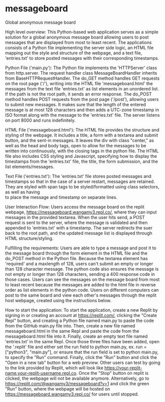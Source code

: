 # messageboard
Global anonymous message board

High level overview:
This Python-based web application serves as a simple solution for a global anonymous message board allowing users to post messages that are displayed from most to least recent. The applications consists of a Python file implementing the server side logic, an HTML file mapping out the style and structure of the webpage, and a text file, 'entries.txt' to store posted messages with their corresponding timestamps. 

Python File ('main.py'):
The Python file implements the 'HTTPServer' class from http.server. The request handler class MessageBoardHandler inherits from BaseHTTPRequestHandler. The do_GET method handles GET requests on the root page ('/'), writing into the HTML file 'messageboard.html' the messages from the text file 'entries.txt' as list elements in an unordered list. If the path is not the root path, it sends an error response. The do_POST method handles POST requests from the post page ('/post'), allowing users to submit new messages. It makes sure that the length of the entered message is at most 128 characters and then adds a UTC-zone timestamp in ISO format along with the message to the 'entries.txt' file. The server listens on port 8000 and runs indefinitely. 

HTML File ('messageboard.html'):
The HTML file provides the structure and styling of the webpage. It includes a title, a form with a textarea and submit button, and the sent-in messages. It leaves the div with class "center," as well as the head and body tags, open to allow for the messages to be written into continuously, with the closing tags in the python file. The HTML file also includes CSS styling and Javascript, specifying how to display the timestamps from the 'entries.txt' file, the title, the form submission, and the list elements/messages.

Text File ('entries.txt'):
The 'entries.txt' file stores posted messages and timestamps so that in the case of a server restart, messages are retained. They are styled with span tags to be styled/formatted using class selectors, as well as having <br> to place the message and timestamp on separate lines.

User Interaction Flow:
Users access the message board on the replit webpage, https://messageboard.wangamy3.repl.co/, where they can input messages in the provided textarea. When the user hits send, a POST request is sent to the server, where the message is validated and then appended to 'entries.txt' with a timestamp. The server redirects the suer back to the root path, and the updated message list is displayed through HTML structure/styling.

Fulfilling the requirements:
Users are able to type a message and post it to the message board through the form element in the HTML file and the do_POST method in the Python file. Because the textarea element has 'required' and a maxlength of 128, users can't submit an empty or longer than 128 character message. The python code also ensures the message is not empty or longer than 128 characters, sending a 400 response code in those cases. Users can see the messages on the message board from most to least recent because the messages are added to the html file in reverse order as list elements in the python code. Users on different computers can post to the same board and view each other's messages through the replit host webpage, created using the instructions below.

How to start the application: 
To start the application, create a new Replit by signing in or creating an account at https://replit.com/, clicking the "Create Repl" button, and creating a Python file named main.py to paste the code from the GitHub main.py file into. Then, create a new file named messageboard.html in the same Repl and paste the code from the messageboard.html file into it. Finally, create an empty text file named 'entries.txt' in the same Repl. Once those three files have been added, open the '.replit' file and either set the run field to python main.py, ex. run = ["python3", "main.py"], or ensure that the run field is set to python main.py, to specify the "Run" command. Finally, click the "Run" button and click the "Open in a new tab" button for a web preview. Other users can test by going to the link provided by Replit, which will look like https://your-replit-name.your-replit-username.repl.co. Once the "Stop" button on replit is clicked, the webpage will not be available anymore. Alternatively, go to https://replit.com/@wangamy3/messageboard?v=1 and click the green "Run" button, where the webpage will be hosted on https://messageboard.wangamy3.repl.co/ for users until stopped.
